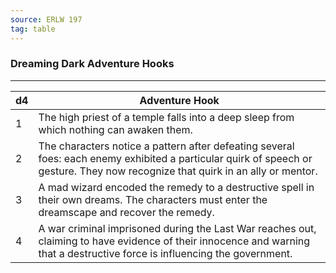 ```yaml
---
source: ERLW 197
tag: table
---
```


### Dreaming Dark Adventure Hooks
---
|d4|Adventure Hook|
|----|------------|
|1|The high priest of a temple falls into a deep sleep from which nothing can awaken them.|
|2|The characters notice a pattern after defeating several foes: each enemy exhibited a particular quirk of speech or gesture. They now recognize that quirk in an ally or mentor.|
|3|A mad wizard encoded the remedy to a destructive spell in their own dreams. The characters must enter the dreamscape and recover the remedy.|
|4|A war criminal imprisoned during the Last War reaches out, claiming to have evidence of their innocence and warning that a destructive force is influencing the government.|

